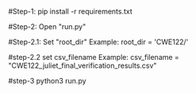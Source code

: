 #Step-1:
pip install -r requirements.txt

#Step-2:
Open "run.py"

#Step-2.1:
Set "root_dir" 
Example:
root_dir = 'CWE122/'

#step-2.2
set csv_filename
Example:
csv_filename = "CWE122_juliet_final_verification_results.csv"

#step-3
python3 run.py
